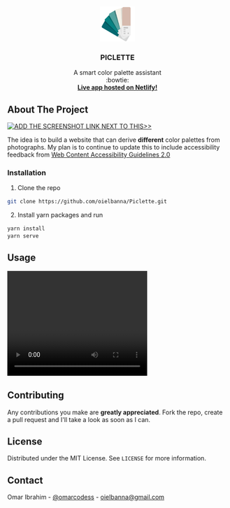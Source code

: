 <br />
<p align="center">
  <a href="https://github.com/github_username/repo">
    <img src="src/assets/logo.svg" alt="Logo" width="80" height="80">
  </a>

  <h3 align="center">PICLETTE</h3>

  <p align="center">
    A smart color palette assistant
    <br />
  :bowtie:
      <br />
    <a href="https://piclette.netlify.app/"><strong>Live app hosted on Netlify!</strong></a>
  </p>
</p>

<!-- ABOUT THE PROJECT -->
## About The Project

[![ADD THE SCREENSHOT LINK NEXT TO THIS>>][product-screenshot]](https://piclette.herokuapp.com/#/)

The idea is to build a website that can derive **different** color palettes from photographs. 
My plan is to continue to update this to include accessibility feedback from <a href="https://www.w3.org/TR/2008/REC-WCAG20-20081211/">Web Content Accessibility Guidelines 2.0</a>


### Installation
 
1. Clone the repo
```sh
git clone https://github.com/oielbanna/Piclette.git
```
2. Install yarn packages and run
```sh
yarn install
yarn serve
```

## Usage

 <video width="320" height="240" controls>
  <source src="demo.mp4" type="video/mp4">
Your browser does not support the video tag.
</video> 

## Contributing
Any contributions you make are **greatly appreciated**.
Fork the repo, create a pull request and I'll take a look as soon as I can.

## License
Distributed under the MIT License. See `LICENSE` for more information.

## Contact
Omar Ibrahim - [@omarcodess](https://twitter.com/omarcodess) - oielbanna@gmail.com

[product-screenshot]: https://i.imgur.com/ZizfUBp.png
